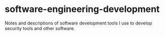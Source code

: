 # software-engineering-development
Notes and descriptions of software development tools I use to develop security tools and other software.
